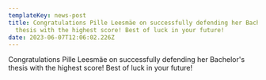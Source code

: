 ```yaml
---
templateKey: news-post
title: Congratulations Pille Leesmäe on successfully defending her Bachelor's
  thesis with the highest score! Best of luck in your future!
date: 2023-06-07T12:06:02.226Z
---
```

Congratulations Pille Leesmäe on successfully defending her Bachelor's thesis with the highest score! Best of luck in your future!